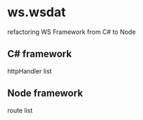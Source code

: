 # ws.wsdat
refactoring WS Framework from C# to Node


## C# framework
httpHandler list



## Node framework
route list
